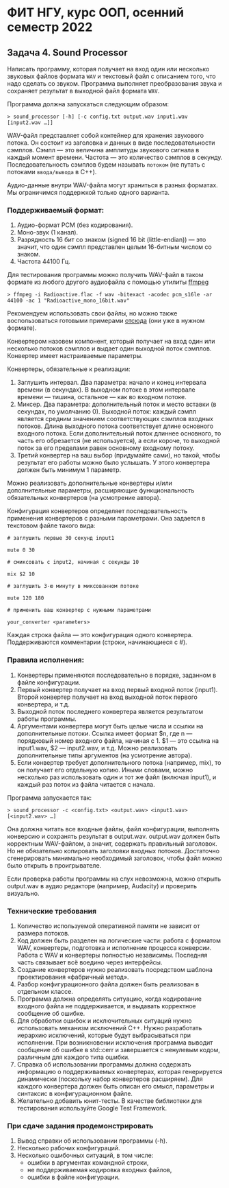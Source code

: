 # ФИТ НГУ, курс ООП, осенний семестр 2022

## Задача 4. Sound Processor

Написать программу, которая получает на вход один или несколько звуковых файлов формата `WAV` и текстовый файл с описанием того, что надо сделать со звуком. Программа выполняет преобразования звука и сохраняет результат в выходной файл формата `WAV`.

Программа должна запускаться следующим образом:

`> sound_processor [-h] [-c config.txt output.wav input1.wav [input2.wav …]]`

WAV-файл представляет собой контейнер для хранения звукового потока. Он состоит из заголовка и данных в виде последовательности сэмплов. Сэмпл — это величина амплитуды звукового сигнала в каждый момент времени. Частота — это количество сэмплов в секунду. Последовательность сэмплов будем называть `потоком` (не путать с потоками `ввода/вывода` в C++).

Аудио-данные внутри WAV-файла могут храниться в разных форматах. Мы ограничимся поддержкой только одного варианта.

### Поддерживаемый формат:

1. Аудио-формат PCM (без кодирования).
2. Моно-звук (1 канал).
3. Разрядность 16 бит со знаком (signed 16 bit (little-endian)) — это значит, что один сэмпл представлен целым 16-битным числом со знаком.
4. Частота 44100 Гц.

Для тестирования программы можно получить WAV-файл в таком формате из любого другого аудиофайла с помощью утилиты [ffmpeg](https://ffmpeg.org/download.html)

`> ffmpeg -i Radioactive.flac -f wav -bitexact -acodec pcm_s16le -ar 44100 -ac 1 "Radioactive_mono_16bit.wav"`

Рекомендуем использовать свои файлы, но можно также воспользоваться готовыми примерами [отсюда](https://drive.google.com/file/d/1wzvJK09WI7UzXciJLKjWT_w6g4JWruWJ/view?usp=sharing) (они уже в нужном формате).

Конвертером назовем компонент, который получает на вход один или несколько потоков сэмплов и выдает один выходной поток сэмплов. Конвертер имеет настраиваемые параметры.

Конвертеры, обязательные к реализации:

1. Заглушить интервал. Два параметра: начало и конец интервала времени (в секундах). В выходном потоке в этом интервале времени — тишина, остальное — как во входном потоке.
2. Миксер. Два параметра: дополнительный поток и место вставки (в секундах, по умолчанию 0). Выходной поток: каждый сэмпл является средним значением соответствующих сэмплов входных потоков. Длина выходного потока соответствует длине основного входного потока. Eсли дополнительный поток длиннее основного, то часть его обрезается (не используется), а если короче, то выходной поток за его пределами равен основному входному потоку.
3. Третий конвертер на ваш выбор (придумайте сами), но такой, чтобы результат его работы можно было услышать. У этого конвертера должен быть минимум 1 параметр.

Можно реализовать дополнительные конвертеры и/или дополнительные параметры, расширяющие функциональность обязательных конвертеров (на усмотрение автора).

Конфигурация конвертеров определяет последовательность применения конвертеров с разными параметрами. Она задается в текстовом файле такого вида:

```
# заглушить первые 30 секунд input1

mute 0 30

# смиксовать с input2, начиная с секунды 10

mix $2 10

# заглушить 3-ю минуту в миксованном потоке

mute 120 180

# применить ваш конвертер с нужными параметрами

your_converter <parameters>
```

Каждая строка файла — это конфигурация одного конвертера. Поддерживаются комментарии (строки, начинающиеся с #).

### Правила исполнения:

1. Конвертеры применяются последовательно в порядке, заданном в файле конфигурации.
2. Первый конвертер получает на вход первый входной поток (input1). Второй конвертер получает на вход выходной поток первого конвертера, и т.д.
3. Выходной поток последнего конвертера является результатом работы программы.
4. Аргументами конвертера могут быть целые числа и ссылки на дополнительные потоки. Ссылка имеет формат $n, где n — порядковый номер входного файла, начиная с 1. $1 — это ссылка на input1.wav, $2 — input2.wav, и т.д. Можно реализовать дополнительные типы аргументов (на усмотрение автора).
5. Если конвертер требует дополнительного потока (например, mix), то он получает его отдельную копию. Иными словами, можно несколько раз использовать один и тот же файл (включая input1), и каждый раз поток из файла читается с начала.

Программа запускается так:

`> sound_processor -c <config.txt> <output.wav> <input1.wav> [<input2.wav> …]`

Она должна читать все входные файлы, файл конфигурации, выполнять конверсию и сохранять результат в output.wav. output.wav должен быть корректным WAV-файлом, а значит, содержать правильный заголовок. Но не обязательно копировать заголовки входных потоков. Достаточно сгенерировать минимально необходимый заголовок, чтобы файл можно было открыть в проигрывателе.

Если проверка работы программы на слух невозможна, можно открыть output.wav в аудио редакторе (например, Audacity) и проверить визуально.

### Технические требования

1. Количество используемой оперативной памяти не зависит от размера потоков.
2. Код должен быть разделен на логические части: работа с форматом WAV, конвертеры, подготовка и исполнение процесса конверсии. Работа с WAV и конвертеры полностью независимы. Последняя часть связывает всё воедино через интерфейсы.
3. Создание конвертеров нужно реализовать посредством шаблона проектирования «фабричный метод».
4. Разбор конфигурационного файла должен быть реализован в отдельном классе.
5. Программа должна определять ситуацию, когда кодирование входного файла не поддерживается, и выдавать корректное сообщение об ошибке.
6. Для обработки ошибок и исключительных ситуаций нужно использовать механизм исключений C++. Нужно разработать иерархию исключений, которые будут выбрасываться при исполнении. При возникновении исключения программа выводит сообщение об ошибке в std::cerr и завершается с ненулевым кодом, различным для каждого типа ошибки.
7. Справка об использовании программы должна содержать информацию о поддерживаемых конвертерах, которая генерируется динамически (поскольку набор конвертеров расширяем). Для каждого конвертера должен быть описан его смысл, параметры и синтаксис в конфигурационном файле.
8. Желательно добавить юнит-тесты. В качестве библиотеки для тестирования используйте Google Test Framework.

### При сдаче задания продемонстрировать

1. Вывод справки об использовании программы (-h).
2. Несколько рабочих конфигураций.
3. Несколько ошибочных ситуаций, в том числе:
    * ошибки в аргументах командной строки,
    * не поддерживаемая кодировка входных файлов,
    * ошибки в файле конфигурации.
